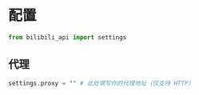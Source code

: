 # 配置

```python
from bilibili_api import settings
```

## 代理

```python
settings.proxy = "" # 此处填写你的代理地址（仅支持 HTTP）
```

